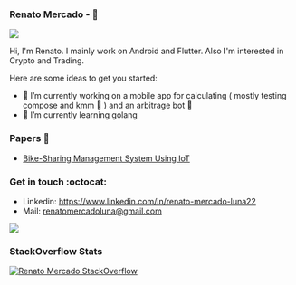 ### Renato Mercado - 🖖

<p align="left"><img src="https://komarev.com/ghpvc/?username=merRen22&label=Profile%20views&color=0e75b6&style=flat alt="merRen22" /></p>

Hi, I'm Renato. I mainly work on Android and Flutter. Also I'm interested in Crypto and Trading.

<!-- aritcles and preps I should add here as wehere I am the speacker and medium 
Ex:
### Articles / Presentation :art:
- Medium: https://medium.com/@takusemba
- SpeakerDeck: https://speakerdeck.com/takusemba
-->

Here are some ideas to get you started:

- 🔭 I’m currently working on a mobile app for calculating ( mostly testing compose and kmm 📱 ) and an arbitrage bot :robot:
- 🌱 I’m currently learning golang

### Papers 📰
- [Bike-Sharing Management System Using IoT](https://www.springerprofessional.de/en/bike-sharing-management-system-using-iot/18685304)

### Get in touch :octocat:
- Linkedin: https://www.linkedin.com/in/renato-mercado-luna22
- Mail: renatomercadoluna@gmail.com

<!-- hype views calculator-->
![](https://hit.yhype.me/github/profile?user_id=33866489)

  
### StackOverflow Stats

[![Renato Mercado StackOverflow](https://github-readme-stackoverflow.vercel.app/?userID=8350462&layout=compact)](https://stackoverflow.com/users/6558042/renato)
